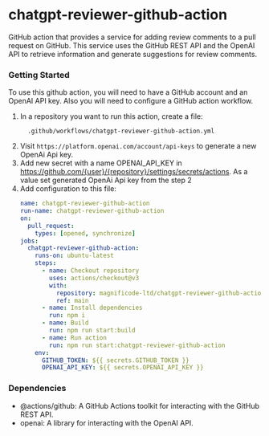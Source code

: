 # chatgpt-reviewer-github-action

GitHub action that provides a service for adding review comments to a pull request on GitHub. This service uses the GitHub REST API and the OpenAI API to retrieve information and generate suggestions for review comments.

### Getting Started

To use this github action, you will need to have a GitHub account and an OpenAI API key. Also you will need to configure a GitHub action workflow.

1. In a repository you want to run this action, create a file:
   ```
     .github/workflows/chatgpt-reviewer-github-action.yml
   ```
2. Visit `https://platform.openai.com/account/api-keys` to generate a new OpenAi Api key.
3. Add new secret with a name OPENAI_API_KEY in https://github.com/{user}/{repository}/settings/secrets/actions. As a value set generated OpenAi Api key from the step 2
4. Add configuration to this file:
   ```yml
   name: chatgpt-reviewer-github-action
   run-name: chatgpt-reviewer-github-action
   on:
     pull_request:
       types: [opened, synchronize]
   jobs:
     chatgpt-reviewer-github-action:
       runs-on: ubuntu-latest
       steps:
         - name: Checkout repository
           uses: actions/checkout@v3
           with:
             repository: magnificode-ltd/chatgpt-reviewer-github-action
             ref: main
         - name: Install dependencies
           run: npm i
         - name: Build
           run: npm run start:build
         - name: Run action
           run: npm run start:chatgpt-reviewer-github-action
       env:
         GITHUB_TOKEN: ${{ secrets.GITHUB_TOKEN }}
         OPENAI_API_KEY: ${{ secrets.OPENAI_API_KEY }}
   ```

### Dependencies

- @actions/github: A GitHub Actions toolkit for interacting with the GitHub REST API.
- openai: A library for interacting with the OpenAI API.
